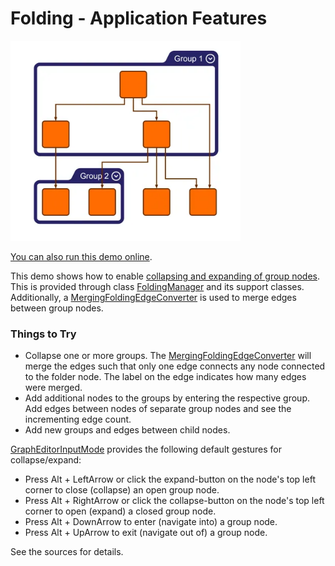 <!--
 //////////////////////////////////////////////////////////////////////////////
 // @license
 // This file is part of yFiles for HTML.
 // Use is subject to license terms.
 //
 // Copyright (c) by yWorks GmbH, Vor dem Kreuzberg 28,
 // 72070 Tuebingen, Germany. All rights reserved.
 //
 //////////////////////////////////////////////////////////////////////////////
-->
# Folding - Application Features

<img src="../../../doc/demo-thumbnails/folding-with-merged-edges.webp" alt="demo-thumbnail" height="320"/>

[You can also run this demo online](https://www.yfiles.com/demos/application-features/folding-with-merged-edges/).

This demo shows how to enable [collapsing and expanding of group nodes](https://docs.yworks.com/yfileshtml/#/dguide/folding). This is provided through class [FoldingManager](https://docs.yworks.com/yfileshtml/#/api/FoldingManager) and its support classes. Additionally, a [MergingFoldingEdgeConverter](https://docs.yworks.com/yfileshtml/#/api/MergingFoldingEdgeConverter) is used to merge edges between group nodes.

### Things to Try

- Collapse one or more groups. The [MergingFoldingEdgeConverter](https://docs.yworks.com/yfileshtml/#/api/MergingFoldingEdgeConverter) will merge the edges such that only one edge connects any node connected to the folder node. The label on the edge indicates how many edges were merged.
- Add additional nodes to the groups by entering the respective group. Add edges between nodes of separate group nodes and see the incrementing edge count.
- Add new groups and edges between child nodes.

[GraphEditorInputMode](https://docs.yworks.com/yfileshtml/#/api/GraphEditorInputMode) provides the following default gestures for collapse/expand:

- Press Alt + LeftArrow or click the expand-button on the node's top left corner to close (collapse) an open group node.
- Press Alt + RightArrow or click the collapse-button on the node's top left corner to open (expand) a closed group node.
- Press Alt + DownArrow to enter (navigate into) a group node.
- Press Alt + UpArrow to exit (navigate out of) a group node.

See the sources for details.
